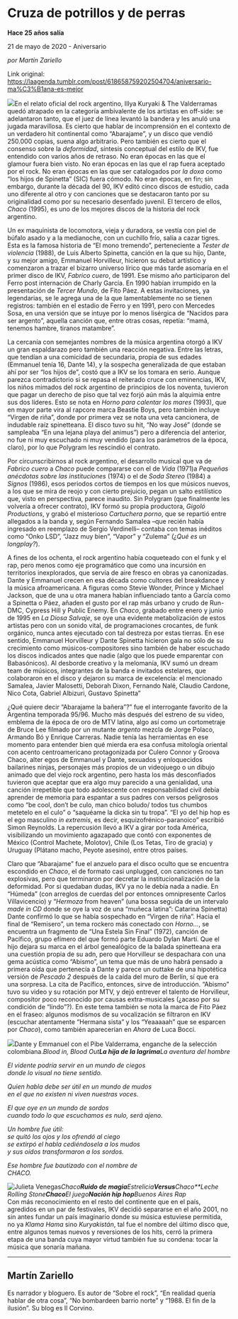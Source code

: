 # Cruza de potrillos y de perras

**Hace 25 años salía**

21 de mayo de 2020 - Aniversario

_por Martín Zariello_

Link original: https://laagenda.tumblr.com/post/618658759202504704/aniversario-ma%C3%B1ana-es-mejor

![](https://64.media.tumblr.com/b46f804f2d22f44135adae4ee2ed4081/44a68d714c881deb-70/s500x750/8cd5b2e958df627647625f50b6aa8796955b1436.jpg)En el relato oficial del rock
argentino, Illya Kuryaki & The Valderramas quedó atrapado en la categoría
ambivalente de los artistas en off-side: se adelantaron tanto, que el juez de
línea levantó la bandera y les anuló una jugada maravillosa. Es cierto que
hablar de incomprensión en el contexto de un verdadero hit continental como
“Abarajame”, y un disco que vendió 250.000
copias, suena algo arbitrario. Pero también es cierto que el consenso sobre la *deformidad*, síntesis conceptual del
estilo de IKV, fue entendido con varios años de retraso. No eran épocas en las
que el glamour fuera bien visto. No eran épocas en las que el rap fuera
aceptado por el rock. No eran épocas en las que ser catalogados por *la doxa* como “los hijos de Spinetta”
(SIC) fuera cómodo. No eran épocas, en fin; sin embargo, durante la década del
90, IKV editó cinco discos de estudio, cada uno diferente al otro y con
canciones que se destacaron tanto por su originalidad como por su necesario
desenfado juvenil. El tercero de ellos, *Chaco*
(1995), es uno de los mejores discos de la historia del rock argentino. 

Un ex maquinista de locomotora,
vieja y duradora, se vestía con piel de búfalo asado y a la medianoche, con un
cuchillo frío, salía a cazar tigres. Esta es la famosa historia de “El mono
tremendo”, perteneciente a *Tester de
violencia* (1988), de Luis Alberto Spinetta, canción en la que su hijo,
Dante, y su mejor amigo, Emmanuel Horvilleur, hicieron su debut artístico y
comenzaron a trazar el bizarro universo lírico que más tarde asomaría en el
primer disco de IKV, *Fabrico cuero*,
de 1991. Ese mismo año participaron del Ferro post internación de Charly
García. En 1990 habían irrumpido en la presentación de *Tercer Mundo*, de Fito Páez. A estas invitaciones, ya legendarias,
se le agrega una de la que lamentablemente no se tienen registros: también en
el estadio de Ferro y en 1991, pero con Mercedes Sosa, en una versión que se
intuye por lo menos lisérgica de “Nacidos para ser argento”, aquella canción
que, entre otras cosas, repetía: “mamá, tenemos hambre, tiranos matambre”. 

La cercanía con semejantes
nombres de la música argentina otorgó a IKV un gran espaldarazo pero también una
reacción negativa. Entre las letras, que tendían a una comicidad de secundaria,
propia de sus edades (Emmanuel tenía 16, Dante 14), y la sospecha generalizada
de que estaban ahí por ser “los hijos de”, costó que a IKV se los tomara en
serio. Aunque parezca contradictorio si se repasa el reiterado cruce con
eminencias, IKV, los niños mimados del rock argentino de principios de los
noventa, tuvieron que pagar un derecho de piso que tal vez forjó aún más la
alquimia entre sus dos líderes. Esto se nota en *Horno para calentar los mares* (1993), que en mayor parte vira al
rapcore marca Beastie Boys, pero también incluye “Virgen de riña”, donde por
primera vez se nota una veta cancionera, de indudable raíz spinetteana. El disco
tuvo su hit, “No way José” (donde se sampleaba “En una lejana playa del
animus”) pero a diferencia del anterior, no fue ni muy escuchado ni muy vendido
(para los parámetros de la época, claro), por lo que Polygram les rescindió el
contrato. 

Por circunscribirnos al rock
argentino, el desarrollo musical que va de *Fabrico
cuero* a *Chaco* puede compararse
con el de *Vida* (1971)a *Pequeñas
anécdotas sobre las instituciones* (1974) o el de *Soda Stereo* (1984) a *Signos* (1986),
esos periodos cortos de tiempos en los que músicos nuevos, a los que se mira de
reojo y con cierto prejuicio, pegan un salto estilístico que, visto en
perspectiva, parece inaudito. Sin Polygram (que finalmente les volvería a
ofrecer contrato), IKV formó su propia productora, *Gigoló Productions*, y grabó el misterioso *Cartuchera porno*, que se repartió entre allegados a la banda y,
según Fernando Samalea –que recién había ingresado en reemplazo de Sergio
Verdinelli– contaba con temas inéditos como “Onko LSD”, “Jazz muy bien”,
“Vapor” y “Zulema” *(¿Qué es un longplay?*). 

A fines de los ochenta, el rock
argentino había coqueteado con el funk y el rap, pero menos como eje
programático que como una incursión en territorios inexplorados, que servía de
aire fresco en obras ya canonizadas. Dante y Emmanuel crecen en esa década como
cultores del breakdance y la música afroamericana. A figuras como Stevie
Wonder, Prince y Michael Jackson, que de una u otra manera habían influenciado
tanto a García como a Spinetta o Páez, añaden el gusto por el rap más urbano y
crudo de Run-DMC, Cypress Hill y Public Enemy. 
En *Chaco*, grabado entre enero
y junio de 1995 en *La Diosa Salvaje*,
se oye una evidente metabolización de estos artistas pero con un sonido vital, de
programaciones crocantes, de funk orgánico, nunca antes ejecutado con tal
destreza por estas tierras. En ese sentido, Emmanuel Horvilleur y Dante
Spinetta hicieron gala no sólo de su crecimiento como músicos-compositores
sino también de haber escuchado los discos indicados antes que nadie (algo que
los puede emparentar con Babasónicos). Al desborde creativo y la melomanía, IKV
sumó un dream team de músicos, integrantes de la banda e invitados estelares,
que colaboraron en el disco y dejaron su marca de excelencia: el mencionado
Samalea, Javier Malosetti, Deborah Dixon, Fernando Nalé, Claudio Cardone, Nico
Cota, Gabriel Albizuri, Gustavo Spinetta”



¿Qué quiere decir “Abarajame la
bañera”?” fue el interrogante favorito de la Argentina temporada 95/96. Mucho
más después del estreno de su video, emblema de la época de oro de MTV latina,
algo así como un cortometraje de Bruce Lee filmado por un mutante *argento* mezcla de Jorge Polaco, Armando
Bó y Enrique Carreras. Nadie tenía las herramientas en ese momento para
entender bien qué mierda era esa confusa mitología oriental con acento
centroamericano protagonizada por Culero Connor y Groova Chaco, alter egos de
Emmanuel y Dante, sexuados y enloquecidos bailarines ninjas, personajes más
propios de un videojuego o un dibujo animado que del viejo rock argentino, pero hasta los
más desconfiados tuvieron que aceptar que era algo muy parecido a una
genialidad, una canción irrepetible que todo adolescente con responsabilidad
civil debía aprender de memoria para espantar a sus padres con versos
peligrosos como “be cool, don’t be culo, man chico boludo/ todos tus chumbos
metetelo en el culo” o “saquéame la dicka sin tu tropa”. “El yo del hip hop es
el ego masculino *in extremis*, es
decir, esquizofrénico-paranoico” escribió Simon Reynolds. La repercusión llevó a IKV a girar por toda
América, visibilizando un movimiento agazapado que contó con exponentes de
México (Control Machete, Molotov), Chile (Los Tetas, Tiro de gracia) y Uruguay
(Plátano macho, Peyote asesino), entre otros países.             






Claro que “Abarajame” fue el anzuelo
para el disco oculto que se encuentra escondido en *Chaco*, el de formato casi unplugged, con canciones no tan
explosivas, pero que terminaron por decretar la institucionalización de la
deformidad. Por si quedaban dudas, IKV ya no le debía nada a nadie. En “Húmeda”
(con arreglos de cuerdas del por entonces omnipresente Carlos Villavicencio) y
“*Hermoza* from heaven” (una bossa
seguida de un intervalo *made in CD*
donde se oye la voz de una “muñeca latina”: Catarina Spinetta) Dante confirmó
lo que se había sospechado en “Virgen de riña”. Hacia el final de “Remisero”,
un tema rockero más conectado con *Horno…*,
se encuentra un fragmento de “Una Estela Sin Final” (1972), canción de
Pacífico, grupo efímero del que formó parte Eduardo Dylan Martí. Que el hijo
dejara su marca en el árbol genealógico de la balada spinetteana era una
cuestión propia de su adn, pero que Horvilleur se despachara con una gema
acústica como “Abismo”, un tema que más de uno habrá pensado a primera oída que
pertenecía a Dante y parece un outtake de una hipotética versión de *Pescado 2* después de la caída del muro
de Berlín, sí que era una sorpresa. La cita de Pacífico, entonces, sirve de
introducción. “Abismo” tuvo su video y su rotación por MTV, y
dejó entrever el talento de Horvilleur, compositor poco reconocido por causas
extra-musicales (¿acaso por su condición de “lindo”?). En este tema también se
nota la marca de Fito Páez en el fraseo: algunos modismos de su vocalización se
filtraron en IKV (escuchar atentamente “Hermana sista” y los “Yeaaaaah” que se
esparcen por *Chaco*), como también
aparecerían en *Ahora* de Luca Bocci. 

![](https://64.media.tumblr.com/2d13a2bb286c86c97e572edcd5cbf833/44a68d714c881deb-09/s500x750/29dae46323ef7a571a52ce6f0120710ad92f24af.jpg)Dante y Emmanuel con el Pibe Valderrama, enganche de la selección colombiana.*Blood
in, Blood Out**La hija de la lagrima**La aventura del hombre*  
  
*El
vidente podría servir en un mundo de ciegos*  
*donde
lo visual no tiene sentido.*

*Quien
habla debe ser útil en un mundo de mudos*  
*en
el que no existen ni viven nuestras voces.*

*El
que oye en un mundo de sordos*  
*cuando
todo lo que escuchamos es nulo, será ajeno.* 

*Un
hombre fue útil:*  
*se
quitó los ojos y los ofrendó al ciego*  
*se
extirpó el habla cediéndosela a los mudos*  
*y
sus oídos transformaron a los sordos.*

*Ese
hombre fue bautizado con el nombre de*  
*CHACO.*

![Julieta Venegas](https://64.media.tumblr.com/8a9c543b8a914ba20ac97abf4a2f2a47/44a68d714c881deb-af/s250x400/88bd0a2d65c221fa9fede54837d8d068c5a3d8c0.jpg)*Chaco**Ruido de magia**Estrelicia**Versus**Chaco**Leche* *Rolling Stone**Chaco**El juego**Nación hip hop**Buenos
Aires Rap*  
Con más reconocimiento en el
resto del continente que en el país, agredidos en un par de festivales, IKV
decidió separarse en el año 2001, no sin antes fundar un país imaginario donde
su música estuviese permitida, no ya *Klama
Hama* sino *Kuryakistán*, tal fue el
nombre del último disco que, entre algunos temas nuevos y reversiones de los
hits, cerró la primera etapa de una banda cuya mayor virtud también fue su
condena: tocar la música que sonaría mañana.



---

 Martín Zariello
----------------

 Es narrador y bloguero. Es autor de “Sobre el rock”, “En realidad quería hablar de otra cosa”, “No bombardeen barrio norte” y “1988. El fin de la ilusión”. Su blog es Il Corvino.

